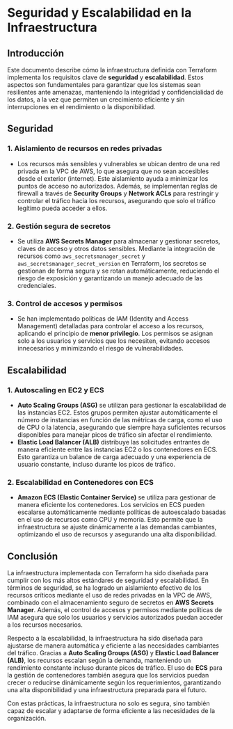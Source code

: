 # Seguridad y Escalabilidad en la Infraestructura

## Introducción

Este documento describe cómo la infraestructura definida con Terraform implementa los requisitos clave de **seguridad** y **escalabilidad**. Estos aspectos son fundamentales para garantizar que los sistemas sean resilientes ante amenazas, manteniendo la integridad y confidencialidad de los datos, a la vez que permiten un crecimiento eficiente y sin interrupciones en el rendimiento o la disponibilidad.

## Seguridad

### 1. **Aislamiento de recursos en redes privadas**
   - Los recursos más sensibles y vulnerables se ubican dentro de una red privada en la VPC de AWS, lo que asegura que no sean accesibles desde el exterior (internet). Este aislamiento ayuda a minimizar los puntos de acceso no autorizados. Además, se implementan reglas de firewall a través de **Security Groups** y **Network ACLs** para restringir y controlar el tráfico hacia los recursos, asegurando que solo el tráfico legítimo pueda acceder a ellos.

### 2. **Gestión segura de secretos**
   - Se utiliza **AWS Secrets Manager** para almacenar y gestionar secretos, claves de acceso y otros datos sensibles. Mediante la integración de recursos como `aws_secretsmanager_secret` y `aws_secretsmanager_secret_version` en Terraform, los secretos se gestionan de forma segura y se rotan automáticamente, reduciendo el riesgo de exposición y garantizando un manejo adecuado de las credenciales.

### 3. **Control de accesos y permisos**
   - Se han implementado políticas de IAM (Identity and Access Management) detalladas para controlar el acceso a los recursos, aplicando el principio de **menor privilegio**. Los permisos se asignan solo a los usuarios y servicios que los necesiten, evitando accesos innecesarios y minimizando el riesgo de vulnerabilidades.

## Escalabilidad

### 1. **Autoscaling en EC2 y ECS**
   - **Auto Scaling Groups (ASG)** se utilizan para gestionar la escalabilidad de las instancias EC2. Estos grupos permiten ajustar automáticamente el número de instancias en función de las métricas de carga, como el uso de CPU o la latencia, asegurando que siempre haya suficientes recursos disponibles para manejar picos de tráfico sin afectar el rendimiento.
   - **Elastic Load Balancer (ALB)** distribuye las solicitudes entrantes de manera eficiente entre las instancias EC2 o los contenedores en ECS. Esto garantiza un balance de carga adecuado y una experiencia de usuario constante, incluso durante los picos de tráfico.

### 2. **Escalabilidad en Contenedores con ECS**
   - **Amazon ECS (Elastic Container Service)** se utiliza para gestionar de manera eficiente los contenedores. Los servicios en ECS pueden escalarse automáticamente mediante políticas de autoescalado basadas en el uso de recursos como CPU y memoria. Esto permite que la infraestructura se ajuste dinámicamente a las demandas cambiantes, optimizando el uso de recursos y asegurando una alta disponibilidad.

## Conclusión

La infraestructura implementada con Terraform ha sido diseñada para cumplir con los más altos estándares de seguridad y escalabilidad. En términos de seguridad, se ha logrado un aislamiento efectivo de los recursos críticos mediante el uso de redes privadas en la VPC de AWS, combinado con el almacenamiento seguro de secretos en **AWS Secrets Manager**. Además, el control de accesos y permisos mediante políticas de IAM asegura que solo los usuarios y servicios autorizados puedan acceder a los recursos necesarios.

Respecto a la escalabilidad, la infraestructura ha sido diseñada para ajustarse de manera automática y eficiente a las necesidades cambiantes del tráfico. Gracias a **Auto Scaling Groups (ASG)** y **Elastic Load Balancer (ALB)**, los recursos escalan según la demanda, manteniendo un rendimiento constante incluso durante picos de tráfico. El uso de **ECS** para la gestión de contenedores también asegura que los servicios puedan crecer o reducirse dinámicamente según los requerimientos, garantizando una alta disponibilidad y una infraestructura preparada para el futuro.

Con estas prácticas, la infraestructura no solo es segura, sino también capaz de escalar y adaptarse de forma eficiente a las necesidades de la organización.